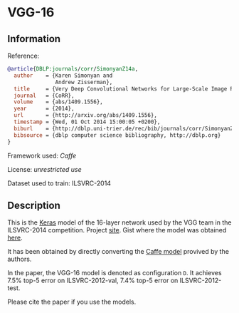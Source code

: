 # VGG-16
## Information

Reference:
```bibtex
@article{DBLP:journals/corr/SimonyanZ14a,
  author    = {Karen Simonyan and
               Andrew Zisserman},
  title     = {Very Deep Convolutional Networks for Large-Scale Image Recognition},
  journal   = {CoRR},
  volume    = {abs/1409.1556},
  year      = {2014},
  url       = {http://arxiv.org/abs/1409.1556},
  timestamp = {Wed, 01 Oct 2014 15:00:05 +0200},
  biburl    = {http://dblp.uni-trier.de/rec/bib/journals/corr/SimonyanZ14a},
  bibsource = {dblp computer science bibliography, http://dblp.org}
}
```

Framework used: *Caffe*

License: *unrestricted use*

Dataset used to train: ILSVRC-2014


## Description

This is the [Keras](http://keras.io/) model of the 16-layer network used by the VGG team in the ILSVRC-2014 competition. Project [site](http://www.robots.ox.ac.uk/~vgg/research/very_deep/). Gist where the model was obtained [here](https://gist.github.com/baraldilorenzo/07d7802847aaad0a35d3).

It has been obtained by directly converting the [Caffe model](https://gist.github.com/ksimonyan/211839e770f7b538e2d8#file-readme-md) provived by the authors.

In the paper, the VGG-16 model is denoted as configuration `D`. It achieves 7.5% top-5 error on ILSVRC-2012-val, 7.4% top-5 error on ILSVRC-2012-test.

Please cite the paper if you use the models.
